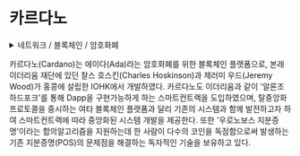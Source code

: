 # 카르다노

<details>

<summary>네트워크 / 블록체인 / 암호화폐</summary>



</details>

카르다노(Cardano)는 에이다(Ada)라는 암호화폐를 위한 블록체인 플랫폼으로, 본래 이더리움 재단에 있던 찰스 호스킨(Charles Hoskinson)과 제러미 우드(Jeremy Wood)가 홍콩에 설립한 IOHK에서 개발하였다. 카르다노도 이더리움과 같이 '알론조 하드포크'를 통해 Dapp을 구현가능하게 하는 스마트컨트랙을 도입하였으며, 탈중앙화 프로토콜을 중시하는 여타 블록체인 플랫폼과 달리 기존의 시스템과 함께 발전하고자 하여 스마트컨트랙에 따라 중앙화된 시스템 개발을 제공한다. 또한 '우로노보스 지분증명'이라는 합의알고리즘을 지원하는데 한 사람이 다수의 코인을 독점함으로써 발생하는 기존 지분증명(POS)의 문제점을 해결하는 독자적인 기술을 보유하고 있다.
